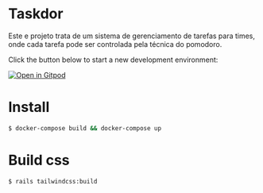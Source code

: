 # Taskdor

Este e projeto trata de um sistema de gerenciamento de tarefas para times, onde cada tarefa pode ser controlada pela técnica do pomodoro.

Click the button below to start a new development environment:

[![Open in Gitpod](https://gitpod.io/button/open-in-gitpod.svg)](https://gitpod.io/#https://github.com/Viserion77/Taskdor)

# Install

```bash
$ docker-compose build && docker-compose up
```

# Build css

```bash
$ rails tailwindcss:build
```
